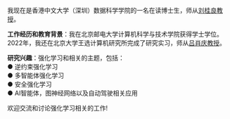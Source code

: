 <span class='anchor' id='about-me'></span>
我现在是香港中文大学（深圳）数据科学学院的一名在读博士生，师从<a href='https://scholar.google.com/citations?user=WMkMTb4AAAAJ'>刘桂良教授</a>。

**工作经历和教育背景**：我在北京邮电大学计算机科学与技术学院获得学士学位。2022年，我还在北京大学王选计算机研究所完成了研究实习，师从<a href='https://www.icst.pku.edu.cn/szwdclyjs/kydw/ggcy/1288883.htm'>吕肖庆教授</a>。

**研究兴趣**：强化学习和相关的主题，包括：<br />
        ● 逆约束强化学习<br />
        ● 多智能体强化学习<br />
        ● 安全强化学习<br />
        ● AI智能体，图神经网络以及自动驾驶相关应用<br />

欢迎交流和讨论强化学习相关的工作!
